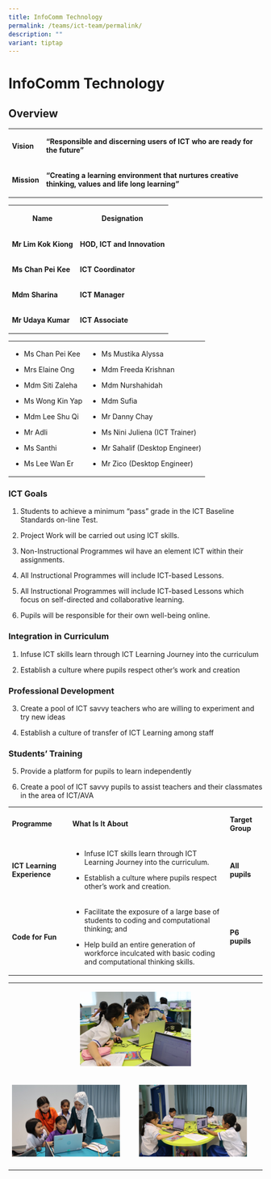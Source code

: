 ```yaml
---
title: InfoComm Technology
permalink: /teams/ict-team/permalink/
description: ""
variant: tiptap
---
```

<h1>InfoComm Technology</h1>
<h2>Overview</h2>
<table style="minWidth: 50px">
<colgroup>
<col>
<col>
</colgroup>
<tbody>
<tr>
<td rowspan="1" colspan="1">
<p><strong>Vision</strong> 
<br>
</p>
</td>
<td rowspan="1" colspan="1">
<p><strong>“Responsible and discerning users of ICT who are ready for the future”</strong> 
<br>
</p>
</td>
</tr>
<tr>
<td rowspan="1" colspan="1">
<p><strong>Mission</strong> 
<br>
</p>
</td>
<td rowspan="1" colspan="1">
<p><strong>“Creating a learning environment that nurtures creative thinking, values and life long learning”</strong>
</p>
</td>
</tr>
</tbody>
</table>
<table style="minWidth: 50px">
<colgroup>
<col>
<col>
</colgroup>
<tbody>
<tr>
<th rowspan="1" colspan="1">
<p>Name</p>
</th>
<th rowspan="1" colspan="1">
<p>Designation</p>
</th>
</tr>
<tr>
<td rowspan="1" colspan="1">
<p><strong>Mr Lim Kok Kiong</strong>
</p>
</td>
<td rowspan="1" colspan="1">
<p><strong>HOD, ICT and Innovation</strong>
</p>
</td>
</tr>
<tr>
<td rowspan="1" colspan="1">
<p><strong>Ms Chan Pei Kee</strong>
</p>
</td>
<td rowspan="1" colspan="1">
<p><strong>ICT Coordinator</strong>
</p>
</td>
</tr>
<tr>
<td rowspan="1" colspan="1">
<p><strong>Mdm Sharina</strong>
</p>
</td>
<td rowspan="1" colspan="1">
<p><strong>ICT Manager</strong>
</p>
</td>
</tr>
<tr>
<td rowspan="1" colspan="1">
<p><strong>Mr Udaya Kumar</strong>
</p>
</td>
<td rowspan="1" colspan="1">
<p><strong>ICT Associate</strong>
</p>
</td>
</tr>
</tbody>
</table>
<table style="minWidth: 50px">
<colgroup>
<col>
<col>
</colgroup>
<tbody>
<tr>
<td rowspan="1" colspan="1">
<ul data-tight="true" class="tight">
<li>
<p>Ms Chan Pei Kee</p>
</li>
<li>
<p>Mrs Elaine Ong</p>
</li>
<li>
<p>Mdm Siti Zaleha</p>
</li>
<li>
<p>Ms Wong Kin Yap</p>
</li>
<li>
<p>Mdm Lee Shu Qi</p>
</li>
<li>
<p>Mr Adli</p>
</li>
<li>
<p>Ms Santhi</p>
</li>
<li>
<p>Ms Lee Wan Er</p>
</li>
</ul>
</td>
<td rowspan="1" colspan="1">
<ul data-tight="true" class="tight">
<li>
<p>Ms Mustika Alyssa</p>
</li>
<li>
<p>Mdm Freeda Krishnan</p>
</li>
<li>
<p>Mdm Nurshahidah</p>
</li>
<li>
<p>Mdm Sufia</p>
</li>
<li>
<p>Mr Danny Chay</p>
</li>
<li>
<p>Ms Nini Juliena (ICT Trainer)</p>
</li>
<li>
<p>Mr Sahalif (Desktop Engineer)</p>
</li>
<li>
<p>Mr Zico (Desktop Engineer)</p>
</li>
</ul>
</td>
</tr>
</tbody>
</table>
<h3>ICT Goals</h3>
<ol>
<li>
<p>Students to achieve a minimum “pass” grade in the ICT Baseline Standards
on-line Test.</p>
</li>
<li>
<p>Project Work will be carried out using ICT skills.</p>
</li>
<li>
<p>Non-Instructional Programmes wil have an element ICT within their assignments.</p>
</li>
<li>
<p>All Instructional Programmes will include ICT-based Lessons.</p>
</li>
<li>
<p>All Instructional Programmes will include ICT-based Lessons which focus
on self-directed and collaborative learning.</p>
</li>
<li>
<p>Pupils will be responsible for their own well-being online.</p>
</li>
</ol>
<h3>Integration in Curriculum</h3>
<ol>
<li>
<p>Infuse ICT skills learn through ICT Learning Journey into the curriculum</p>
</li>
<li>
<p>Establish a culture where pupils respect other’s work and creation</p>
</li>
</ol>
<h3>Professional Development</h3>
<ol start="3">
<li>
<p>Create a pool of ICT savvy teachers who are willing to experiment and
try new ideas</p>
</li>
<li>
<p>Establish a culture of transfer of ICT Learning among staff</p>
</li>
</ol>
<h3>Students’ Training</h3>
<ol start="5">
<li>
<p>Provide a platform for pupils to learn independently</p>
</li>
<li>
<p>Create a pool of ICT savvy pupils to assist teachers and their classmates
in the area of ICT/AVA</p>
</li>
</ol>
<table style="minWidth: 75px">
<colgroup>
<col>
<col>
<col>
</colgroup>
<tbody>
<tr>
<td rowspan="1" colspan="1">
<p><strong>Programme</strong> 
<br>
</p>
</td>
<td rowspan="1" colspan="1">
<p><strong>What Is It About</strong> 
<br>
</p>
</td>
<td rowspan="1" colspan="1">
<p><strong>Target Group</strong> 
<br>
</p>
</td>
</tr>
<tr>
<td rowspan="1" colspan="1">
<p><strong>ICT Learning Experience</strong> 
<br>
</p>
</td>
<td rowspan="1" colspan="1">
<ul data-tight="true" class="tight">
<li>
<p>Infuse ICT skills learn through ICT Learning Journey into the curriculum.</p>
</li>
<li>
<p>Establish a culture where pupils respect other’s work and creation.</p>
</li>
</ul>
</td>
<td rowspan="1" colspan="1">
<p><strong>All pupils</strong> 
<br>
</p>
</td>
</tr>
<tr>
<td rowspan="1" colspan="1">
<p><strong>Code for Fun</strong> 
<br>
</p>
</td>
<td rowspan="1" colspan="1">
<ul data-tight="true" class="tight">
<li>
<p>Facilitate the exposure of a large base of students to coding and computational
thinking; and</p>
</li>
<li>
<p>Help build an entire generation of workforce inculcated with basic coding
and computational thinking skills.</p>
</li>
</ul>
</td>
<td rowspan="1" colspan="1">
<p><strong>P6 pupils</strong> 
<br>
</p>
</td>
</tr>
</tbody>
</table>
<p></p>
<p></p>
<p></p>
<p></p>
<table style="minWidth: 50px">
<colgroup>
<col>
<col>
</colgroup>
<tbody>
<tr>
<th rowspan="1" colspan="2">
<p></p>
<div class="isomer-image-wrapper">
<img style="width: 45%;" height="auto" width="100%" alt="" src="/images/Website_ICT.jpg">
</div>
<p></p>
</th>
</tr>
<tr>
<td rowspan="1" colspan="1">
<p></p>
<div class="isomer-image-wrapper">
<img style="width: 90%;" height="auto" width="100%" alt="" src="/images/Website_ICT_3.jpg">
</div>
</td>
<td rowspan="1" colspan="1">
<p></p>
<div class="isomer-image-wrapper">
<img style="width: 90%;" height="auto" width="100%" alt="" src="/images/Website_ICT_2.jpg">
</div>
</td>
</tr>
<tr>
<td rowspan="1" colspan="1">
<p></p>
</td>
<td rowspan="1" colspan="1">
<p></p>
</td>
</tr>
</tbody>
</table>
<p></p>